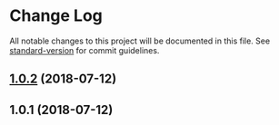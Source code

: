 # Change Log

All notable changes to this project will be documented in this file. See [standard-version](https://github.com/conventional-changelog/standard-version) for commit guidelines.

<a name="1.0.2"></a>
## [1.0.2](https://github.com/visarts/target_myretail/compare/v1.0.1...v1.0.2) (2018-07-12)



<a name="1.0.1"></a>
## 1.0.1 (2018-07-12)
